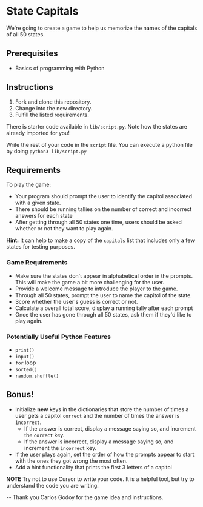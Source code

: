 # State Capitals

We're going to create a game to help us memorize the names of the capitals of
all 50 states.

## Prerequisites

- Basics of programming with Python

## Instructions

1. Fork and clone this repository.
1. Change into the new directory.
1. Fulfill the listed requirements.

There is starter code available in `lib/script.py`. Note how the states are
already imported for you!

Write the rest of your code in the `script` file. You can execute a python file
by doing `python3 lib/script.py`

## Requirements

To play the game:

- Your program should prompt the user to identify the capitol associated with a
  given state.
- There should be running tallies on the number of correct and incorrect answers
  for each state
- After getting through all 50 states one time, users should be asked whether or
  not they want to play again.

**Hint:** It can help to make a copy of the `capitals` list that includes only a
few states for testing purposes.

### Game Requirements

- Make sure the states don't appear in alphabetical order in the prompts. This
  will make the game a bit more challenging for the user.
- Provide a welcome message to introduce the player to the game.
- Through all 50 states, prompt the user to name the capitol of the state.
- Score whether the user's guess is correct or not.
- Calculate a overall total score, display a running tally after each prompt
- Once the user has gone through all 50 states, ask them if they'd like to play
  again.

### Potentially Useful Python Features

- `print()`
- `input()`
- `for` loop
- `sorted()`
- `random.shuffle()`

## Bonus!

- Initialize **new** keys in the dictionaries that store the number of times a
  user gets a capitol `correct` and the number of times the answer is
  `incorrect`.
  - If the answer is correct, display a message saying so, and increment the
    `correct` key.
  - If the answer is incorrect, display a message saying so, and increment the
    `incorrect` key.
- If the user plays again, set the order of how the prompts appear to start with
  the ones they got wrong the most often.
- Add a hint functionality that prints the first 3 letters of a capitol

**NOTE** Try not to use Cursor to write your code. It is a helpful tool, but try
to understand the code you are writing.

-- Thank you Carlos Godoy for the game idea and instructions.
